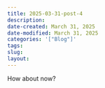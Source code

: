 ```yaml
---
title: 2025-03-31-post-4
description: 
date-created: March 31, 2025
date-modified: March 31, 2025
categories: '["Blog"]'
tags: 
slug: 
layout:
---
```

How about now?
